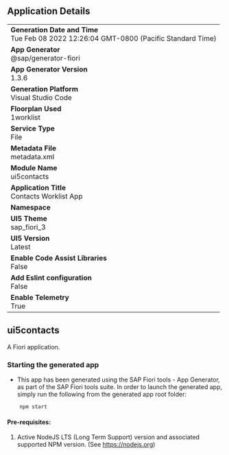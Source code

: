 ## Application Details
|               |
| ------------- |
|**Generation Date and Time**<br>Tue Feb 08 2022 12:26:04 GMT-0800 (Pacific Standard Time)|
|**App Generator**<br>@sap/generator-fiori|
|**App Generator Version**<br>1.3.6|
|**Generation Platform**<br>Visual Studio Code|
|**Floorplan Used**<br>1worklist|
|**Service Type**<br>File|
|**Metadata File**<br>metadata.xml
|**Module Name**<br>ui5contacts|
|**Application Title**<br>Contacts Worklist App|
|**Namespace**<br>|
|**UI5 Theme**<br>sap_fiori_3|
|**UI5 Version**<br>Latest|
|**Enable Code Assist Libraries**<br>False|
|**Add Eslint configuration**<br>False|
|**Enable Telemetry**<br>True|

## ui5contacts

A Fiori application.

### Starting the generated app

-   This app has been generated using the SAP Fiori tools - App Generator, as part of the SAP Fiori tools suite.  In order to launch the generated app, simply run the following from the generated app root folder:

```
    npm start
```

#### Pre-requisites:

1. Active NodeJS LTS (Long Term Support) version and associated supported NPM version.  (See https://nodejs.org)



